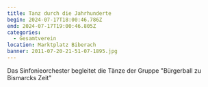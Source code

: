 ```yaml
---
title: Tanz durch die Jahrhunderte
begin: 2024-07-17T18:00:46.786Z
end: 2024-07-17T19:00:46.805Z
categories:
  - Gesamtverein
location: Marktplatz Biberach
banner: 2011-07-20-21-51-07-1895.jpg
---
```

Das Sinfonieorchester begleitet die Tänze der Gruppe "Bürgerball zu Bismarcks Zeit"